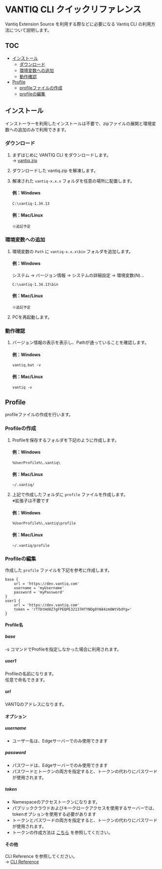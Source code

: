 # VANTIQ CLI クイックリファレンス

Vantiq Extension Source を利用する際などに必要になる Vantiq CLI の利用方法について説明します。

## TOC
- [インストール](#install)
  - [ダウンロード](#zip-download)
  - [環境変数への追加](#add-path)
  - [動作確認](#cli-test)
- [Profile](#profile)
  - [profileファイルの作成](#create-profile)
  - [profileの編集](#edit-profile)

## インストール<a id="install"></a>
インストーラーを利用したインストールは不要で、zipファイルの展開と環境変数への追加のみで利用できます。

### ダウンロード<a id="zip-download"></a>

1. まずはじめに VANTIQ CLI をダウンロードします。  
→ [vantiq.zip](https://dev.vantiq.com/downloads/vantiq.zip)

2. ダウンロードした vantiq.zip を解凍します。

3. 解凍された `vantiq-x.x.x` フォルダを任意の場所に配置します。
    #### 例：Windows
    ```
    C:\vantiq-1.34.13
    ```
    #### 例：Mac/Linux
    ```
    ※追記予定
    ```

### 環境変数への追加<a id="add-path"></a>

1. 環境変数の `Path` に `vantiq-x.x.x\bin` フォルダを追加します。  
    #### 例：Windows
    システム → バージョン情報 → システムの詳細設定 → 環境変数(N)...  
    ```
    C:\vantiq-1.34.13\bin
    ```
    #### 例：Mac/Linux
    ```
    ※追記予定
    ```

2. PCを再起動します。

### 動作確認<a id="cli-test"></a>

1. バージョン情報の表示を表示し、Pathが通っていることを確認します。
    #### 例：Windows
    ```
    vantiq.bat -v
    ```
    #### 例：Mac/Linux
    ```
    vantiq -v
    ```

## Profile<a id="profile"></a>
profileファイルの作成を行います。

### Profileの作成<a id="create-profile"></a>
1. Profileを保存するフォルダを下記のように作成します。
    #### 例：Windows
    ```
    %UserProfile%\.vantiq\
    ```
    #### 例：Mac/Linux
    ```
    ~/.vantiq/
    ```

2. 上記で作成したフォルダに `profile` ファイルを作成します。  
※拡張子は不要です
    #### 例：Windows
    ```
    %UserProfile%\.vantiq\profile
    ```
    #### 例：Mac/Linux
    ```
    ~/.vantiq/profile
    ```

### Profileの編集<a id="edit-profile"></a>
作成した `profile` ファイルを下記を参考に作成します。

```
base {
    url = 'https://dev.vantiq.com'
    username = 'myUsername'
    password = 'myPassword'
}
user1 {
    url = 'https://dev.vantiq.com'
    token = 'rTTbtHd8Z7gFPEQPE32137HfYNDg8YA84zmOWtVbdYg='
}
```

#### Profile名
##### base
-s コマンドでProfileを指定しなかった場合に利用されます。

##### user1
Profileの名前になります。  
任意で命名できます。

##### url
VANTQのアドレスになります。

#### オプション
##### username
- ユーザー名は、Edgeサーバーでのみ使用できます

##### password
- パスワードは、Edgeサーバーでのみ使用できます
- パスワードとトークンの両方を指定すると、トークンの代わりにパスワードが使用されます。

##### token
- Namespaceのアクセストークンになります。
- パブリッククラウドおよびキークロークアクセスを使用するサーバーでは、tokenオプションを使用する必要があります
- トークンとパスワードの両方を指定すると、トークンの代わりにパスワードが使用されます。
- トークンの作成方法は [こちら](https://github.com/fujitake/vantiq-related/blob/main/vantiq-apps-development/1-day-workshop/docs/jp/a08-Lab05_VANTIQ_REST_API.md#user-content-step-1%E5%A4%96%E9%83%A8%E3%81%8B%E3%82%89-vantiq-%E3%81%AE-type-%E3%81%B8%E3%83%87%E3%83%BC%E3%82%BF%E3%81%AE%E7%99%BB%E9%8C%B2%E5%8F%96%E5%BE%97%E6%9B%B4%E6%96%B0%E5%89%8A%E9%99%A4%E3%82%92%E8%A1%8C%E3%81%86) を参照してください。

#### その他
CLI Reference を参照してください。  
→ [CLI Reference](https://dev.vantiq.com/docs/system/cli/index.html#profile)
